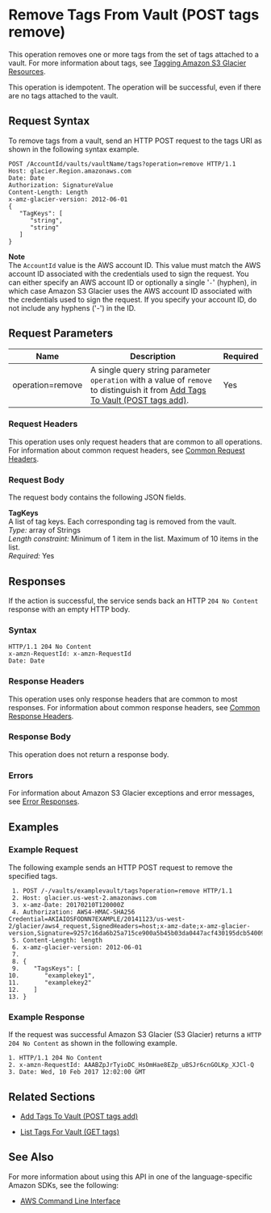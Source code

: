 # Remove Tags From Vault \(POST tags remove\)<a name="api-RemoveTagsFromVault"></a>

This operation removes one or more tags from the set of tags attached to a vault\. For more information about tags, see [Tagging Amazon S3 Glacier Resources](tagging.md)\.

This operation is idempotent\. The operation will be successful, even if there are no tags attached to the vault\. 

## Request Syntax<a name="api-RemoveTagsFromVault-RequestSyntax"></a>

To remove tags from a vault, send an HTTP POST request to the tags URI as shown in the following syntax example\.

```
POST /AccountId/vaults/vaultName/tags?operation=remove HTTP/1.1
Host: glacier.Region.amazonaws.com
Date: Date
Authorization: SignatureValue
Content-Length: Length
x-amz-glacier-version: 2012-06-01
{
   "TagKeys": [
      "string",
      "string"
   ]
}
```

 

**Note**  
The `AccountId` value is the AWS account ID\. This value must match the AWS account ID associated with the credentials used to sign the request\. You can either specify an AWS account ID or optionally a single '`-`' \(hyphen\), in which case Amazon S3 Glacier uses the AWS account ID associated with the credentials used to sign the request\. If you specify your account ID, do not include any hyphens \('\-'\) in the ID\.

## Request Parameters<a name="api-RemoveTagsFromVault-RequestParameters"></a>


|  Name  |  Description  |  Required  | 
| --- | --- | --- | 
|  operation=remove  |  A single query string parameter `operation` with a value of `remove` to distinguish it from [Add Tags To Vault \(POST tags add\)](api-AddTagsToVault.md)\.  |  Yes  | 

### Request Headers<a name="api-RemoveTagsFromVault-requests-headers"></a>

This operation uses only request headers that are common to all operations\. For information about common request headers, see [Common Request Headers](api-common-request-headers.md)\.

### Request Body<a name="api-RemoveTagsFromVault-requests-elements"></a>

The request body contains the following JSON fields\.

 

**TagKeys**  
A list of tag keys\. Each corresponding tag is removed from the vault\.  
 *Type:* array of Strings  
 *Length constraint:* Minimum of 1 item in the list\. Maximum of 10 items in the list\.  
 *Required:* Yes

## Responses<a name="api-RemoveTagsFromVault-responses"></a>

If the action is successful, the service sends back an HTTP `204 No Content` response with an empty HTTP body\.

### Syntax<a name="api-RemoveTagsFromVault-response-syntax"></a>

```
HTTP/1.1 204 No Content
x-amzn-RequestId: x-amzn-RequestId
Date: Date
```

### Response Headers<a name="api-RemoveTagsFromVault-responses-headers"></a>

This operation uses only response headers that are common to most responses\. For information about common response headers, see [Common Response Headers](api-common-response-headers.md)\.

### Response Body<a name="api-RemoveTagsFromVault-responses-elements"></a>

This operation does not return a response body\.

### Errors<a name="api-RemoveTagsFromVault-responses-errors"></a>

For information about Amazon S3 Glacier exceptions and error messages, see [Error Responses](api-error-responses.md)\.

## Examples<a name="api-RemoveTagsFromVault-examples"></a>

### Example Request<a name="api-RemoveTagsFromVault-example-request"></a>

The following example sends an HTTP POST request to remove the specified tags\.

```
 1. POST /-/vaults/examplevault/tags?operation=remove HTTP/1.1
 2. Host: glacier.us-west-2.amazonaws.com
 3. x-amz-Date: 20170210T120000Z
 4. Authorization: AWS4-HMAC-SHA256 Credential=AKIAIOSFODNN7EXAMPLE/20141123/us-west-2/glacier/aws4_request,SignedHeaders=host;x-amz-date;x-amz-glacier-version,Signature=9257c16da6b25a715ce900a5b45b03da0447acf430195dcb540091b12966f2a2
 5. Content-Length: length
 6. x-amz-glacier-version: 2012-06-01
 7. 			
 8. {
 9.    "TagsKeys": [
10.       "examplekey1",
11.       "examplekey2"
12.    ]        
13. }
```

### Example Response<a name="api-RemoveTagsFromVault-example-response"></a>

If the request was successful Amazon S3 Glacier \(S3 Glacier\) returns a `HTTP 204 No Content` as shown in the following example\.

```
1. HTTP/1.1 204 No Content
2. x-amzn-RequestId: AAABZpJrTyioDC_HsOmHae8EZp_uBSJr6cnGOLKp_XJCl-Q
3. Date: Wed, 10 Feb 2017 12:02:00 GMT
```

## Related Sections<a name="related-sections-RemoveTagsFromVault"></a>

 
+ [Add Tags To Vault \(POST tags add\)](api-AddTagsToVault.md)

 
+ [List Tags For Vault \(GET tags\)](api-ListTagsForVault.md)

## See Also<a name="api-RemoveTagsFromVault_SeeAlso"></a>

For more information about using this API in one of the language\-specific Amazon SDKs, see the following:
+  [AWS Command Line Interface](https://docs.aws.amazon.com/cli/latest/reference/glacier/remove-tags-from-vault.html) 